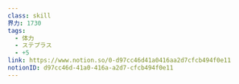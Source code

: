```yaml
---
class: skill
界力: 1730
tags:
  - 体力
  - ステプラス
  - +5
link: https://www.notion.so/0-d97cc46d41a0416aa2d7cfcb494f0e11
notionID: d97cc46d-41a0-416a-a2d7-cfcb494f0e11
---
```

